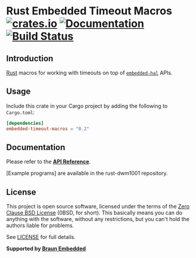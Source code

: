 # Rust Embedded Timeout Macros [![crates.io](https://img.shields.io/crates/v/embedded-timeout-macros.svg)](https://crates.io/crates/embedded-timeout-macros) [![Documentation](https://docs.rs/embedded-timeout-macros/badge.svg)](https://docs.rs/embedded-timeout-macros) [![Build Status](https://travis-ci.com/braun-embedded/rust-embedded-timeout-macros.svg?branch=master)](https://travis-ci.com/braun-embedded/rust-embedded-timeout-macros)

## Introduction

[Rust] macros for working with timeouts on top of [`embedded-hal`] APIs.

[Rust]: https://www.rust-lang.org/
[`embedded-hal`]: https://crates.io/crates/embedded-hal


## Usage

Include this crate in your Cargo project by adding the following to `Cargo.toml`:
```toml
[dependencies]
embedded-timeout-macros = "0.2"
```


## Documentation

Please refer to the **[API Reference]**.

[Example programs] are available in the rust-dwm1001 repository.

[API Reference]: https://docs.rs/embedded-timeout-macros


## License

This project is open source software, licensed under the terms of the [Zero Clause BSD License][] (0BSD, for short). This basically means you can do anything with the software, without any restrictions, but you can't hold the authors liable for problems.

See [LICENSE] for full details.

[Zero Clause BSD License]: https://opensource.org/licenses/FPL-1.0.0
[LICENSE]: https://github.com/braun-embedded/rust-embedded-timeout-macros/blob/master/LICENSE


**Supported by [Braun Embedded](https://braun-embedded.com/)**
